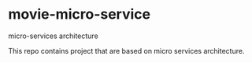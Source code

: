 # movie-micro-service
micro-services architecture

This repo contains project that are based on micro services architecture.

